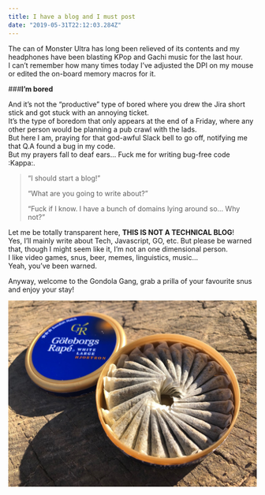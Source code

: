 ```yaml
---
title: I have a blog and I must post
date: "2019-05-31T22:12:03.284Z"
---
```


The can of Monster Ultra has long been relieved of its contents and my headphones have been blasting KPop and Gachi music for the last hour.<br/>
I can’t remember how many times today I’ve adjusted the DPI on my mouse or edited the on-board memory macros for it.

###**I’m bored**

And it’s not the “productive” type of bored where you drew the Jira short stick and got stuck with an annoying ticket.<br/>
It’s the type of boredom that only appears at the end of a Friday, where any other person would be planning a pub crawl with the lads.<br/>
But here I am, praying for that god-awful Slack bell to go off, notifying me that Q.A found a bug in my code.<br/>
But my prayers fall to deaf ears... Fuck me for writing bug-free code :Kappa:.

> “I should start a blog!”
>
> “What are you going to write about?”
>
> “Fuck if I know. I have a bunch of domains lying around so… Why not?”

Let me be totally transparent here, **THIS IS NOT A TECHNICAL BLOG**!<br/>
Yes, I’ll mainly write about Tech, Javascript, GO, etc. But please be warned that, though I might seem like it, I’m not an one dimensional person.<br/>
I like video games, snus, beer, memes, linguistics, music…<br/>
Yeah, you’ve been warned.

Anyway, welcome to the Gondola Gang, grab a prilla of your favourite snus and enjoy your stay!

![Göteborgs Rapé](./goteborg.jpg)